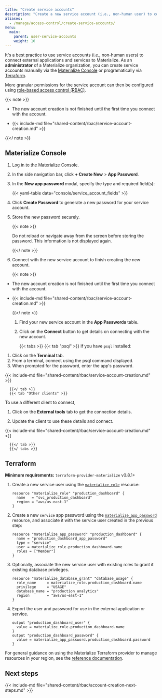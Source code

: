 ```yaml
---
title: "Create service accounts"
description: "Create a new service account (i.e., non-human user) to connect external applications and services to Materialize."
aliases:
  - /manage/access-control/create-service-accounts/
menu:
  main:
    parent: user-service-accounts
    weight: 10
---
```


It's a best practice to use service accounts (i.e., non-human users) to connect
external applications and services to Materialize. As an **administrator** of a
Materialize organization, you can create service accounts manually via the
[Materialize Console](#materialize-console) or programatically via
[Terraform](#terraform).

More granular permissions for the service account can then be configured using
[role-based access control (RBAC)](/manage/access-control/).

{{< note >}}

- The new account creation is not finished until the first time you connect with
the account.

- {{< include-md file="shared-content/rbac/service-account-creation.md" >}}

{{</ note >}}

## Materialize Console

1. [Log in to the Materialize Console](https://console.materialize.com/).

1. In the side navigation bar, click **+ Create New** > **App Password**.

1. In the **New app password** modal, specify the type and required field(s):

   {{< yaml-table data="console/service_account_fields" >}}

1. Click **Create Password** to generate a new password for your service
   account.

1. Store the new password securely.

   {{< note >}}

   Do not reload or navigate away from the screen before storing the
   password. This information is not displayed again.

   {{</ note >}}

1. Connect with the new service account to finish creating the new
   account.

   {{< note >}}

- The new account creation is not finished until the first time you connect with
  the account.

- {{< include-md file="shared-content/rbac/service-account-creation.md" >}}

   {{</ note >}}

   1. Find your new service account in the **App Passwords** table.

   1. Click on the **Connect** button to get details on connecting with the new
      account.

      {{< tabs >}}
      {{< tab "psql" >}}
If you have `psql` installed:

1. Click on the **Terminal** tab.
1. From a terminal, connect using the psql command displayed.
1. When prompted for the password, enter the app's password.

{{< include-md file="shared-content/rbac/service-account-creation.md" >}}

      {{</ tab >}}
      {{< tab "Other clients" >}}
To use a different client to connect,

1. Click on the **External tools** tab to get the connection details.

1. Update the client to use these details and connect.

{{< include-md file="shared-content/rbac/service-account-creation.md" >}}

      {{</ tab >}}
      {{</ tabs >}}

## Terraform

**Minimum requirements:** `terraform-provider-materialize` v0.8.1+

1. Create a new service user using the [`materialize_role`](https://registry.terraform.io/providers/MaterializeInc/materialize/latest/docs/resources/role)
   resource:

    ```hcl
    resource "materialize_role" "production_dashboard" {
      name   = "svc_production_dashboard"
      region = "aws/us-east-1"
    }
    ```

1. Create a new `service` app password using the [`materialize_app_password`](https://registry.terraform.io/providers/MaterializeInc/materialize/latest/docs/resources/app_password)
   resource, and associate it with the service user created in the previous
   step:

    ```hcl
    resource "materialize_app_password" "production_dashboard" {
      name = "production_dashboard_app_password"
      type = "service"
      user = materialize_role.production_dashboard.name
      roles = ["Member"]
    }
    ```

1. Optionally, associate the new service user with existing roles to grant it
   existing database privileges.

    ```hcl
    resource "materialize_database_grant" "database_usage" {
      role_name     = materialize_role.production_dashboard.name
      privilege     = "USAGE"
      database_name = "production_analytics"
      region        = "aws/us-east-1"
    }
    ```

1. Export the user and password for use in the external application or service.

    ```hcl
    output "production_dashboard_user" {
      value = materialize_role.production_dashboard.name
    }
    output "production_dashboard_password" {
      value = materialize_app_password.production_dashboard.password
    }
    ```

For general guidance on using the Materialize Terraform provider to manage
resources in your region, see the [reference documentation](/manage/terraform/).

## Next steps

{{< include-md file="shared-content/rbac/account-creation-next-steps.md" >}}
